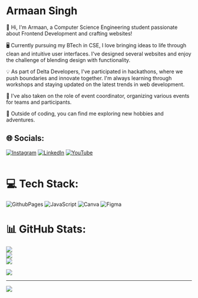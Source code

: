 #  Armaan Singh
👋 Hi, I'm Armaan, a Computer Science Engineering student passionate about Frontend Development and crafting websites! <br>

🖥️ Currently pursuing my BTech in CSE, I love bringing ideas to life through clean and intuitive user interfaces. I've designed several websites and enjoy the challenge of blending design with functionality. <br>

💡 As part of Delta Developers, I've participated in hackathons, where we push boundaries and innovate together. I'm always learning through workshops and staying updated on the latest trends in web development. <br>

🤝 I've also taken on the role of event coordinator, organizing various events for teams and participants. <br>

🌱 Outside of coding, you can find me exploring new hobbies and adventures.  <br>


## 🌐 Socials:
[![Instagram](https://img.shields.io/badge/Instagram-%23E4405F.svg?logo=Instagram&logoColor=white)](https://instagram.com/https://www.instagram.com/iarmaansinghx/) [![LinkedIn](https://img.shields.io/badge/LinkedIn-%230077B5.svg?logo=linkedin&logoColor=white)](www.linkedin.com/in/iarmaansingh) [![YouTube](https://img.shields.io/badge/YouTube-%23FF0000.svg?logo=YouTube&logoColor=white)](https://youtube.com/@https://www.youtube.com/channel/UCdZC7EQgJv9RcokKPANmexw) 
<br>
<br>

# 💻 Tech Stack:
![GithubPages](https://img.shields.io/badge/github%20pages-121013?style=for-the-badge&logo=github&logoColor=white) ![JavaScript](https://img.shields.io/badge/javascript-%23323330.svg?style=for-the-badge&logo=javascript&logoColor=%23F7DF1E) ![Canva](https://img.shields.io/badge/Canva-%2300C4CC.svg?style=for-the-badge&logo=Canva&logoColor=white) ![Figma](https://img.shields.io/badge/figma-%23F24E1E.svg?style=for-the-badge&logo=figma&logoColor=white)
# 📊 GitHub Stats:
![](https://github-readme-stats.vercel.app/api?username=iarmaansingh&theme=dark&hide_border=false&include_all_commits=false&count_private=false)<br/>
![](https://github-readme-streak-stats.herokuapp.com/?user=iarmaansingh&theme=dark&hide_border=false)<br/>
![](https://github-readme-stats.vercel.app/api/top-langs/?username=iarmaansingh&theme=dark&hide_border=false&include_all_commits=false&count_private=false&layout=compact)


![](https://quotes-github-readme.vercel.app/api?type=horizontal&theme=radical)

---
[![](https://visitcount.itsvg.in/api?id=iarmaansingh&icon=0&color=1)](https://visitcount.itsvg.in)

<!-- Proudly created with GPRM ( https://gprm.itsvg.in ) -->
